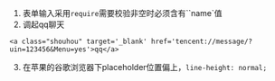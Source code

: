 1. 表单输入采用``require``需要校验非空时必须含有``name`值
2. 调起qq聊天
~~~
<a class="shouhou" target='_blank' href='tencent://message/?uin=123456&Menu=yes'>qq</a>
~~~
3. 在苹果的谷歌浏览器下placeholder位置偏上，`line-height: normal;`
